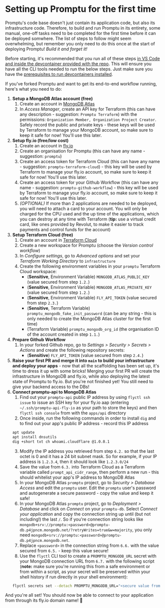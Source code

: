 # Setting up Promptu for the first time

Promptu's code base doesn't just contain its application code, but also its infrastructure code. Therefore, to build and run Promptu in its entirety, some manual, one-off tasks need to be completed for the first time before it can be deployed somwhere. The list of steps to follow might seem overwhelming, but remember you only need to do this once at the start of deploying Promptu! _Build it and forget it!_

Before starting, it's recommended that you run all of these steps [in VS Code and inside the devcontainer provided with the repo](https://code.visualstudio.com/docs/devcontainers/containers#_quick-start-open-an-existing-folder-in-a-container). This will ensure you have all the CLI tools needed to run the below steps. Just make sure you have the [prerequisites to run devcontainers installed](https://code.visualstudio.com/docs/devcontainers/containers#_installation).

If you've forked Promptu and want to get its end-to-end workflow running, here's what you need to do:

1. **Setup a MongoDB Atlas account (free)**
    1. Create an account in [MongoDB Atlas](https://www.mongodb.com/atlas/database)
    2. In _Access Manager_, create an API key for Terraform (this can have any description - suggestion: `Promptu Terraform`) with the permissions: `Organization Member, Organization Project Creator`. Safely record the public and private keys - these keys will be used by Terraform to manage your MongoDB account, so make sure to keep it safe for now! You'll use this later.
2. **Setup fly.io (free/low cost)**
    1. Create an account in [fly.io](https://fly.io/)
    2. Create an organisation for Promptu (this can have any name - suggestion: `promptu`)
    3. Create an access token for Terraform Cloud (this can have any name - suggestion: `promptu-terraform-cloud`) - this key will be used by Terraform to manage your fly.io account, so make sure to keep it safe for now! You'll use this later.
    4. Create an access token for your Github Workflow (this can have any name - suggestion: `promptu-github-workflow`) - this key will be used by Terraform to manage your fly.io account, so make sure to keep it safe for now! You'll use this later.
    5. _(OPTIONAL)_ If more than 2 applications are needed to be deployed, you will need to attach a card to your account. You will only be charged for the CPU used and the up time of the applications, which you can destroy at any time with Terraform (**tip:** use a virtual credit card, like ones provided by Revolut, to make it easier to track payments and control funds for the account)    
3. **Setup Terraform Cloud (free)**
    1. Create an account in [Terraform Cloud](https://cloud.hashicorp.com/products/terraform)
    2. Create a new workspace for Promptu (choose the _Version control workflow_)
    3. In _Configure settings_, go to _Advanced options_ and set your _Terraform Working Directory_ to `infrastructure`
    4. Create the following environment variables in your `promptu` Terraform Cloud workspace:
        * (**Sensitive**, Environment Variable) `MONGODB_ATLAS_PUBLIC_KEY` (value secured from step `1.2.`)
        * (**Sensitive**, Environment Variable) `MONGODB_ATLAS_PRIVATE_KEY` (value secured from step `1.2.`)
        * (**Sensitive**, Environment Variable) `FLY_API_TOKEN` (value secured from step `2.3.`)
        * (**Sensitive**, Terraform Variable) `promptu_mongodb_fake_init_password` (can be any string - this is only needed to create the MongoDB Atlas cluster for the first time)
        * (Terraform Variable) `promptu_mongodb_org_id` (the organisation ID of the account created in step `1.1.`)
4. **Prepare Github Workflow**
    1. In your forked Github repo, go to _Settings > Security > Secrets > Actions_ and create the following repository secrets:
        * (**Sensitive**) `FLY_API_TOKEN` (value secured from step `2.4.`)
5. **Raise your first PR and merge it into `main` to build your infrastructure and deploy your apps** - now that all the scaffolding has been set up, it's time to dress it up with some bricks! Merging your first PR will create the infrastructure in MongoDB and fly.io, while also deploying the latest state of Promptu to fly.io. But you're not finished yet! You still need to give your backend access to the DBs!
6. **Connect promptu-api to MongoDB Atlas**
    1. Find out your `promptu-api` public IP address by using `flyctl ssh issue` to issue an SSH key for your fly.io aap (entering `~/.ssh/promptu-api-fly-io` as your path to store the keys) and then `flyctl ssh console` from with the `apps/api` directory
    2. Once inside, run the following commands in order to install `dig` and to find out your app's public IP address - record this IP address
    ```sh
    apt update
    apt install dnsutils
    dig +short txt ch whoami.cloudflare @1.0.0.1
    ```
    3. Modify the IP address you retrieved from step `6.2.` so that the last octet is 0 and it has a 24 bit subnet mask. So for example, if your IP address is `1.2.3.4`, then it should look like `1.2.3.0/24`
    4. Save the value from `6.3.` into Terraform Cloud as a Terraform variable called `prompt_api_cidr_range`, then perform a new run - this should whitelist your app's IP address to MongoDB Atlas 
    5. In your MongoDB Atlas `promptu` project, go to _Security > Database Access_ and edit the `promptu` user. Edit the `promptu` user's password and autogenerate a secure password - copy the value and keep it safe!
    6. In your MongoDB Atlas `promptu` project, go to _Deployment > Database_ and click on _Connect_ on your `promptu-db`. Select _Connect your application_ and copy the connection string up until (but not including!) the last `/`. So if you're connection string looks like `mongodb+srv://promptu:<password>@promptu-db.p4jpncm.mongodb.net/?retryWrites=true&w=majority`, you only need `mongodb+srv://promptu:<password>@promptu-db.p4jpncm.mongodb.net`.
    7. Replace `<password>` in the connection string from `6.6.` with the value secured from `6.5.` - keep this value secure!
    8. Use the `flyctl` CLI tool to create a `PROMPTU_MONGODB_URL` secret with your MongoDB connection URL from `6.7.` with the following script (**note:** make sure you're running this from a safe environment or from within a script, as your secret will be preserved within your shell history if run directly in your shell environment): 
    ```sh
    flyctl secrets set --detach PROMPTU_MONGODB_URL="<secure value from 6.7.>"
    ```

And you're all set! You should now be able to connect to your application from through its fly.io domain name! 🚀
